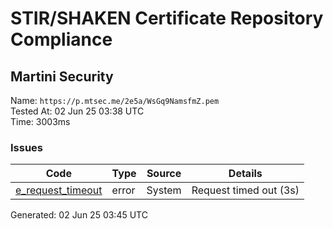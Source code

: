 # STIR/SHAKEN Certificate Repository Compliance

## Martini Security

Name: `https://p.mtsec.me/2e5a/WsGq9NamsfmZ.pem`\
Tested At: 02 Jun 25 03:38 UTC\
Time: 3003ms

### Issues

| Code | Type | Source | Details |
|------|------|--------|---------|
| [e_request_timeout](../../ISSUES/e_request_timeout/README.md) | error | System | Request timed out (3s) |

Generated: 02 Jun 25 03:45 UTC